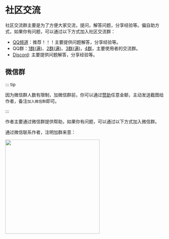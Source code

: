 # 社区交流

社区交流群主要是为了方便大家交流，提问，解答问题，分享经验等。偏自助方式，如果你有问题，可以通过以下方式加入社区交流群：

- [QQ频道](https://pd.qq.com/s/16p8lvvob)：推荐！！！主要提供问题解答，分享经验等。
- QQ群：[1群(满)](https://qm.qq.com/q/YacMHPYAMu)、[2群(满)](https://qm.qq.com/q/ajVKZvFICk)、[3群(满)](https://qm.qq.com/q/36zdwThP2E)，[4群](https://qm.qq.com/q/sCzSlm3504)，主要使用者的交流群。
- [Discord](https://discord.com/invite/VU62jTecad): 主要提供问题解答，分享经验等。

## 微信群

::: tip

因为微信群人数有限制，加微信群前，你可以通过[赞助](../sponsor/personal.md)任意金额，主动发送截图给作者，备注`加入微信群`即可。

:::

作者主要通过微信群提供帮助，如果你有问题，可以通过以下方式加入微信群。

通过微信联系作者，注明加群来意：

<img src="https://unpkg.com/@vbenjs/static-source@0.1.6/source/wechat.jpg" style="width: 300px;"/>
